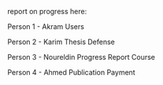 report on progress here:


Person 1 - Akram
Users

Person 2 - Karim
Thesis
Defense

Person 3 - Noureldin
Progress Report
Course

Person 4 - Ahmed
Publication
Payment
